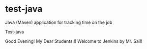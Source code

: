 # test-java
Java (Maven) application for tracking time on the job

Test-java

Good Evening! My Dear Students!!! Welcome to Jenkins by Mr. Sai!!
